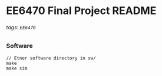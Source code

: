 # EE6470 Final Project README
###### tags: `EE6470`


### Software
```
// Etner software directory in sw/
make
make sim
```